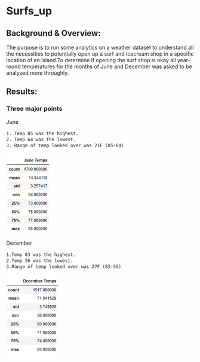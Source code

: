 # Surfs_up

## Background & Overview:

The purpose is to run some analytics on a weather dataset to understand all the necessities to potentially open up a surf and icecream shop in a specific location of an island.To determine if opening the surf shop is okay all year-round temperatures for the months of June and December was asked to be analyzed more throughly.

## Results:
### Three major points

June

    1. Temp 85 was the highest.
    2. Temp 64 was the lowest.
    3. Range of temp looked over was 21F (85-64)
![JuneTemps.PNG](https://github.com/wendienyd/surfs_up/blob/main/JuneTemps.PNG)

December

    1.Temp 83 was the highest.
    2.Temp 56 was the lowest.
    3.Range of temp looked over was 27F (83-56)
![DecTemps.png](https://github.com/wendienyd/surfs_up/blob/main/DecTemps.PNG)



